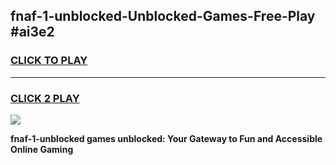 
## fnaf-1-unblocked-Unblocked-Games-Free-Play #ai3e2
<h3>
<a href="https://us.freeplayer.one?title=fnaf-1-unblocked&ref=9M">CLICK TO PLAY</a></h3>
<hr>

<h3>
<a href="https://us.freeplayer.one?title=fnaf-1-unblocked&ref=9M">CLICK 2 PLAY</a>
  
</h3>

<a href="https://us.freeplayer.one?title=fnaf-1-unblocked&ref=9M"><img src="https://clearcache.store/games.png"></a>


**fnaf-1-unblocked games unblocked: Your Gateway to Fun and Accessible Online Gaming**
